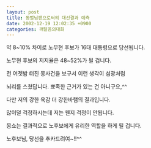 ```yaml
---
layout: post
title: 동렬님팬으로써의 대선결과 예측
date: 2002-12-19 12:02:35 +0900
categories: 깨달음의대화
---
```

약 8~10% 차이로 노무현 후보가 16대 대통령으로 당선됩니다.
  
노무현 후보의 지지율은 48~52%가 될 겁니다.
  

  
전 어젯밤 터진 몽사건을 보구서 이런 생각이 섬광처럼
  
뇌리를 스쳤답니다. 뾰족한 근거가 있는 건 아니구요,^^
  
다만 저의 강한 육감 더 강한바램의 결과입니다.
  

  
많이덜 걱정하시는데 저는 웬지 걱정이 안됩니다.
  
몽쇼는 결과적으로 노후보에게 유리한 역할을 하게 될 겁니다.
  

  
노후보님, 당선을 추카드려여~!!^^